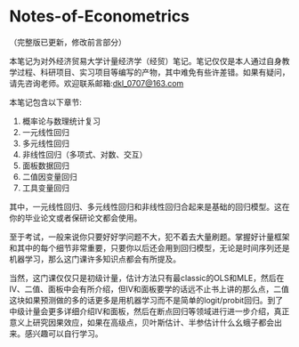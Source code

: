 # Notes-of-Econometrics
（完整版已更新，修改前言部分）

本笔记为对外经济贸易大学计量经济学（经贸）笔记。笔记仅仅是本人通过自身教学过程、科研项目、实习项目等编写的产物，其中难免有些许差错。如果有疑问，请先咨询老师。欢迎联系邮箱:dkl_0707@163.com

本笔记包含以下章节:
1. 概率论与数理统计复习
2. 一元线性回归
3. 多元线性回归
4. 非线性回归（多项式、对数、交互）
5. 面板数据回归
6. 二值因变量回归
7. 工具变量回归

其中，一元线性回归、多元线性回归和非线性回归合起来是基础的回归模型。这在你的毕业论文或者保研论文都会使用。

至于考试，一般来说你只要好好学问题不大，犯不着去大量刷题。掌握好计量框架和其中的每个细节非常重要，只要你以后还会用到回归模型，无论是时间序列还是机器学习，那么这门课许多知识点都会有所提及。

当然，这门课仅仅只是初级计量，估计方法只有最classic的OLS和MLE，然后在IV、二值、面板中会有所介绍，但IV和面板要学的话远不止书上讲的那么点，二值这块如果预测做的多的话更多是用机器学习而不是简单的logit/probit回归。到了中级计量会更多详细介绍IV和面板，然后在断点回归等领域进行进一步介绍，真正意义上研究因果效应，如果在高级点，贝叶斯估计、半参估计什么幺蛾子都会出来。感兴趣可以自行学习。
